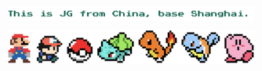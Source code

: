 <img src="https://raw.githubusercontent.com/jackeyGao/jackeyGao/master/who.png">


<p align="center">
  <img src="https://raw.githubusercontent.com/jackeyGao/jackeyGao/master/banner.png"/>
</p>



<!--
**jackeyGao/jackeyGao** is a ✨ _special_ ✨ repository because its `README.md` (this file) appears on your GitHub profile.

Here are some ideas to get you started:

- 🔭 I’m currently working on ...
- 🌱 I’m currently learning ...
- 👯 I’m looking to collaborate on ...
- 🤔 I’m looking for help with ...
- 💬 Ask me about ...
- 📫 How to reach me: ...
- 😄 Pronouns: ...
- ⚡ Fun fact: ...
-->
